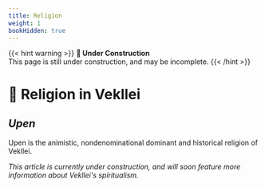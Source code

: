```yaml
---
title: Religion
weight: 1
bookHidden: true
---
```


{{< hint warning >}}
**🚚 Under Construction**  
This page is still under construction, and may be incomplete.
{{< /hint >}}

# 🌋 Religion in Vekllei
## *Upen*
Upen is the animistic, nondenominational dominant and historical religion of Vekllei.

*This article is currently under construction, and will soon feature more information about Vekllei's spiritualism.*
